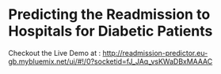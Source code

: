 # Predicting the Readmission to Hospitals for Diabetic Patients
Checkout the Live Demo at : http://readmission-predictor.eu-gb.mybluemix.net/ui/#!/0?socketid=fJ_JAq_vsKWaDBxMAAAC
